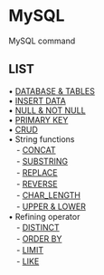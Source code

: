 # MySQL

MySQL command

## LIST

• [DATABASE & TABLES](https://github.com/moeyg/MySQL/blob/main/source/DATABASE_TABLES.md)
<br>
• [INSERT DATA](https://github.com/moeyg/MySQL/blob/main/source/INSERT_DATA.md)
<br>
• [NULL & NOT NULL](https://github.com/moeyg/MySQL/blob/main/source/NULL_NOT_NULL.md)
<br>
• [PRIMARY KEY](https://github.com/moeyg/MySQL/blob/main/source/PRIMARY_KEY.md)
<br>
• [CRUD](https://github.com/moeyg/MySQL/blob/main/source/CRUD.md)
<br>
• String functions <br>
　- [CONCAT](https://github.com/moeyg/MySQL/blob/main/source/CONCAT.md) <br>
　- [SUBSTRING](https://github.com/moeyg/MySQL/blob/main/source/SUBSTRING.md)<br>
　- [REPLACE](https://github.com/moeyg/MySQL/blob/main/source/REPLACE.md)<br>
　- [REVERSE](https://github.com/moeyg/MySQL/blob/main/source/REVERSE.md)<br>
　- [CHAR_LENGTH](https://github.com/moeyg/MySQL/blob/main/source/CHAR_LENGTH.md)<br>
　- [UPPER & LOWER](https://github.com/moeyg/MySQL/blob/main/source/UPPER_LOWER.md)
<br>
• Refining operator <br>
　- [DISTINCT](https://github.com/moeyg/MySQL/blob/main/source/DISTINCT.md) <br>
　- [ORDER BY](https://github.com/moeyg/MySQL/blob/main/source/ORDER_BY.md) <br>
　- [LIMIT](https://github.com/moeyg/MySQL/blob/main/source/LIMIT.md) <br>
　- [LIKE](https://github.com/moeyg/MySQL/blob/main/source/LIKE.md)
